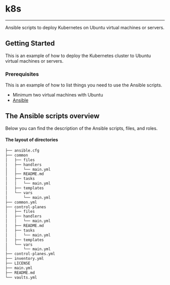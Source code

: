 # k8s
------------
Ansible scripts to deploy Kubernetes on Ubuntu virtual machines or servers.

## Getting Started

This is an example of how to deploy the Kubernetes cluster to Ubuntu virtual machines or servers.

### Prerequisites

This is an example of how to list things you need to use the Ansible scripts.
* Minimum two virtual machines with Ubuntu
* [Ansible](https://docs.ansible.com/ansible/latest/installation_guide/intro_installation.html)

## The Ansible scripts overview

Below you can find the description of the Ansible scripts, files, and roles.

#### The layout of directories

  ```sh
├── ansible.cfg
├── common
│   ├── files
│   ├── handlers
│   │   └── main.yml
│   ├── README.md
│   ├── tasks
│   │   └── main.yml
│   ├── templates
│   └── vars
│       └── main.yml
├── common.yml
├── control-planes
│   ├── files
│   ├── handlers
│   │   └── main.yml
│   ├── README.md
│   ├── tasks
│   │   └── main.yml
│   ├── templates
│   └── vars
│       └── main.yml
├── control-planes.yml
├── inventory.yml
├── LICENSE
├── main.yml
├── README.md
└── vaults.yml
  ```
